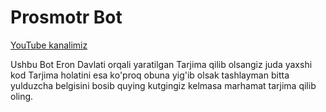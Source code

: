 # Prosmotr Bot

[YouTube kanalimiz](https://www.youtube.com/watch?v=aFDDriV6Fqo)

Ushbu Bot Eron Davlati orqali yaratilgan Tarjima qilib olsangiz juda yaxshi kod Tarjima holatini esa ko'proq obuna yig'ib olsak tashlayman bitta yulduzcha belgisini bosib quying kutgingiz kelmasa marhamat tarjima qilib oling.


